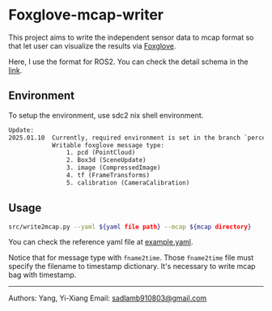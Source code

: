 # Foxglove-mcap-writer

This project aims to write the independent sensor data to mcap format so that let user can visualize the results via [Foxglove](https://foxglove.dev/).

Here, I use the format for ROS2. You can check the detail schema in the [link](https://docs.foxglove.dev/docs/visualization/message-schemas/introduction/).  

## Environment

To setup the environment, use sdc2 nix shell environment. 

```txt
Update:
2025.01.10  Currently, required environment is set in the branch `perception-evaluation` of sdc2.
            Writable foxglove message type:
                1. pcd (PointCloud)
                2. Box3d (SceneUpdate)
                3. image (CompressedImage)
                4. tf (FrameTransforms)
                5. calibration (CameraCalibration)
```

## Usage

```bash
src/write2mcap.py --yaml ${yaml file path} --mcap ${mcap directory}
```  

You can check the reference yaml file at [example.yaml](./example.yaml).

Notice that for message type with `fname2time`. Those `fname2time` file must specify the filename to timestamp dictionary. It's necessary to write mcap bag with timestamp.

---

Authors: Yang, Yi-Xiang
Email: sadlamb910803@gmail.com
